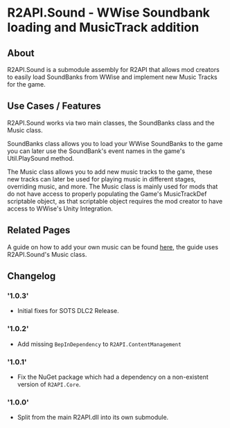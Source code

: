 # R2API.Sound - WWise Soundbank loading and MusicTrack addition

## About

R2API.Sound is a submodule assembly for R2API that allows mod creators to easily load SoundBanks from WWise and implement new Music Tracks for the game.

## Use Cases / Features

R2API.Sound works via two main classes, the SoundBanks class and the Music class.

SoundBanks class allows you to load your WWise SoundBanks to the game you can later use the SoundBank's event names in the game's Util.PlaySound method.

The Music class allows you to add new music tracks to the game, these new tracks can later be used for playing music in different stages, overriding music, and more.
The Music class is mainly used for mods that do not have access to properly populating the Game's MusicTrackDef scriptable object, as that scriptable object requires the mod creator to have access to WWise's Unity Integration.

## Related Pages

A guide on how to add your own music can be found [here](https://risk-of-thunder.github.io/R2Wiki/Mod-Creation/Assets/Sounds/WWise/Custom-Music/), the guide uses R2API.Sound's Music class.

## Changelog

### '1.0.3'
* Initial fixes for SOTS DLC2 Release.

### '1.0.2'
* Add missing `BepInDependency` to `R2API.ContentManagement`

### '1.0.1'
* Fix the NuGet package which had a dependency on a non-existent version of `R2API.Core`.

### '1.0.0'
* Split from the main R2API.dll into its own submodule.
